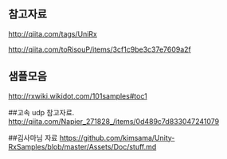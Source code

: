 
## 참고자료

http://qiita.com/tags/UniRx

http://qiita.com/toRisouP/items/3cf1c9be3c37e7609a2f

## 샘플모음
http://rxwiki.wikidot.com/101samples#toc1

##고속 udp 참고자료.
http://qiita.com/Napier_271828_/items/0d489c7d833047241079

##김사마님 자료
https://github.com/kimsama/Unity-RxSamples/blob/master/Assets/Doc/stuff.md
